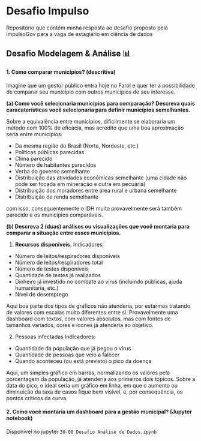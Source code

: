 # Desafio Impulso

Repositório que contém minha resposta ao desafio proposto pela impulsoGov para a vaga de estagiário em ciência de dados

## Desafio Modelagem & Análise 📊

#### 1. Como comparar municípios? (descritiva)

Imagine que um gestor público entra hoje no Farol e quer ter a possibilidade de comparar seu município com outros municípios de seu interesse.

**(a) Como você selecionaria municípios para comparação? Descreva quais caracaterísticas você selecionaria para definir municípios semelhantes.**

Sobre a equivalência entre municípios, dificilmente se elaboraria um método com 100% de eficácia, mas acredito que uma boa aproximação seria entre municípios:

* Da mesma região do Brasil (Norte, Nordeste, etc.)
* Políticas públicas parecidas
* Clima parecido
* Número de habitantes parecidos
* Verba do governo semelhante
* Distribuição das atividades econômicas semelhante (uma cidade não pode ser focada em mineração e outra em pecuária)
* Distribuição dos moradores entre área rural e urbana semelhante
* Distribuição de renda semelhante

com isso, consequentemente o IDH muito provavelmente será também parecido e os municípios comparáveis.

**(b) Descreva 2 (duas) análises ou visualizações que você montaria para comparar a situação entre esses municípios.**

1. **Recursos disponíveis.**
Indicadores:
* Número de leitos/respiradores disponíveis
* Número de leitos/respiradores total
* Número de testes disponíveis
* Quantidade de testes já realizados
* Dinheiro já investido no combate ao vírus (incluindo públicas, ajuda humanitária, etc.)
* Nível de desemprego

Aqui boa parte dos tipos de gráficos não atenderia, por estarmos tratando de valores com escalas muito diferentes entre sí.
Provavelmente uma dashboard com textos, com valores absolutos, mas com fontes de tamanhos variados, cores e ícones já atenderia ao objetivo.

2. Pessoas infectadas
Indicadores:
* Quantidade da população que já pegou o vírus
* Quantidade de pessoas que veio a falecer
* Quando aconteceu (ou está previsto) o pico da doença

Aqui, um simples gráfico em barras, normalizando os valores pela porcentagem da população, já atenderia aos primeiros dois
tópicos. Sobre a data do pico, o ideal seria um gráfico em linha, em que o aumento ou diminuição da taxa de casos fique
bem visível, e, por consequência, os pontos críticos da curva.


#### 2. Como você montaria um dashboard para a gestão municipal? (Jupyter notebook)

Disponível no jupyter `30-08 Desafio Análise de Dados.ipynb`

